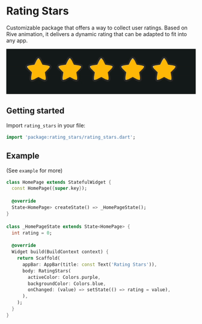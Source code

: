 # Rating Stars

Customizable package that offers a way to collect user ratings. Based on Rive animation, it delivers a dynamic rating that can be adapted to fit into any app.

![Rating stars example](https://github.com/olyanya/flutter-rating-stars/blob/main/lib/assets/rating_stars_example.gif)

## Getting started

Import `rating_stars` in your file:
```dart
import 'package:rating_stars/rating_stars.dart';
```

## Example

(See `example` for more)

```dart
class HomePage extends StatefulWidget {
  const HomePage({super.key});

  @override
  State<HomePage> createState() => _HomePageState();
}

class _HomePageState extends State<HomePage> {
  int rating = 0;

  @override
  Widget build(BuildContext context) {
    return Scaffold(
      appBar: AppBar(title: const Text('Rating Stars')),
      body: RatingStars(
        activeColor: Colors.purple,
        backgroundColor: Colors.blue,
        onChanged: (value) => setState(() => rating = value),
      ),
    );
  }
}
```


